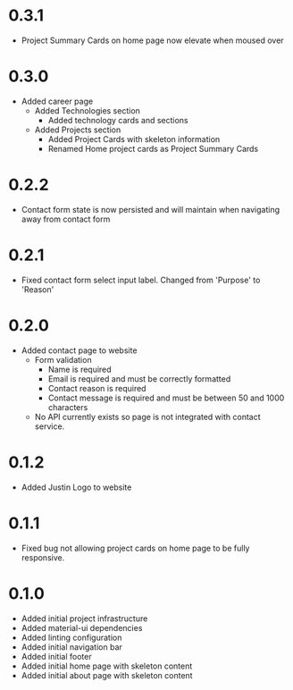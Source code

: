 # 0.3.1

- Project Summary Cards on home page now elevate when moused over

# 0.3.0

- Added career page
  - Added Technologies section
    - Added technology cards and sections
  - Added Projects section
    - Added Project Cards with skeleton information
    - Renamed Home project cards as Project Summary Cards

# 0.2.2

- Contact form state is now persisted and will maintain when navigating away from contact form
  
# 0.2.1

- Fixed contact form select input label. Changed from 'Purpose' to 'Reason'
  
# 0.2.0

- Added contact page to website
  - Form validation
    - Name is required
    - Email is required and must be correctly formatted
    - Contact reason is required
    - Contact message is required and must be between 50 and 1000 characters
  - No API currently exists so page is not integrated with contact service.
  
# 0.1.2

- Added Justin Logo to website
  
# 0.1.1

- Fixed bug not allowing project cards on home page to be fully responsive.
  
# 0.1.0

- Added initial project infrastructure
- Added material-ui dependencies
- Added linting configuration
- Added initial navigation bar
- Added initial footer
- Added initial home page with skeleton content
- Added initial about page with skeleton content